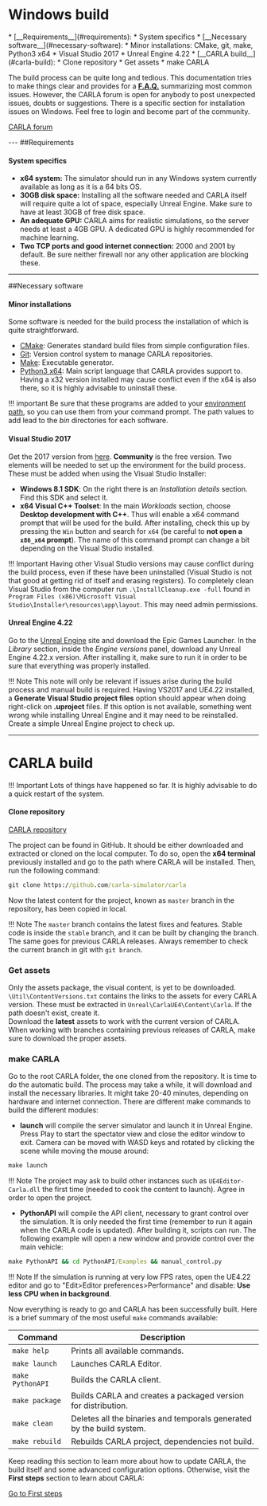 <h1>Windows build</h1>
  * [__Requirements__](#requirements):  
	* System specifics
  * [__Necessary software__](#necessary-software):  
	* Minor installations: CMake, git, make, Python3 x64  
	* Visual Studio 2017
	* Unreal Engine 4.22 
  * [__CARLA build__](#carla-build): 
	* Clone repository  
	* Get assets  
	* make CARLA

The build process can be quite long and tedious. This documentation tries to make things clear and provides for a **[F.A.Q.](../faq)** summarizing most common issues. However, the CARLA forum is open for anybody to post unexpected issues, doubts or suggestions. There is a specific section for installation issues on Windows. Feel free to login and become part of the community. 

<div class="build-buttons">
<!-- Latest release button -->
<p>
<a href="https://forum.carla.org/" target="_blank" class="btn btn-neutral" title="Go to the latest CARLA release">
CARLA forum</a>
</p>
</div>
---
##Requirements
<h4>System specifics</h4>

  * __x64 system:__ The simulator should run in any Windows system currently available as long as it is a 64 bits OS. 
  * __30GB disk space:__ Installing all the software needed and CARLA itself will require quite a lot of space, especially Unreal Engine. Make sure to have at least 30GB of free disk space.  
  * __An adequate GPU:__ CARLA aims for realistic simulations, so the server needs at least a 4GB GPU. A dedicated GPU is highly recommended for machine learning. 
  * __Two TCP ports and good internet connection:__ 2000 and 2001 by default. Be sure neither firewall nor any other application are blocking these. 
---
##Necessary software
<h4>Minor installations</h4>
Some software is needed for the build process the installation of which is quite straightforward.  

* [CMake](https://cmake.org/download/): Generates standard build files from simple configuration files.
* [Git](https://git-scm.com/downloads): Version control system to manage CARLA repositories. 
* [Make](http://gnuwin32.sourceforge.net/packages/make.htm): Executable generator. 
* [Python3 x64](https://www.python.org/downloads/): Main script language that CARLA provides support to. Having a x32 version installed may cause conflict even if the x64 is also there, so it is highly advisable to uninstall these.  

!!! important
    Be sure that these programs are added to your [environment path](https://www.java.com/en/download/help/path.xml), so you can use them from your command prompt. The path values to add lead to the _bin_ directories for each software. 


<h4>Visual Studio 2017</h4>

Get the 2017 version from [here](https://developerinsider.co/download-visual-studio-2017-web-installer-iso-community-professional-enterprise/). **Community** is the free version. Two elements will be needed to set up the environment for the build process. These must be added when using the Visual Studio Installer:  

* **Windows 8.1 SDK**: On the right there is an _Installation details_ section. Find this SDK and select it. 
* **x64 Visual C++ Toolset**: In the main _Workloads_ section, choose **Desktop development with C++**. Thus will enable a x64 command prompt that will be used for the build. After installing, check this up by pressing the `Win` button and search for `x64` (be careful to **not open a `x86_x64` prompt**). The name of this command prompt can change a bit depending on the Visual Studio installed.  

!!! Important
    Having other Visual Studio versions may cause conflict during the build process, even if these have been uninstalled (Visual Studio is not that good at getting rid of itself and erasing registers). To completely clean Visual Studio from the computer run `.\InstallCleanup.exe -full` found in `Program Files (x86)\Microsoft Visual Studio\Installer\resources\app\layout`. This may need admin permissions.   


<h4>Unreal Engine 4.22</h4> 

Go to the [Unreal Engine](https://www.unrealengine.com/download) site and download the Epic Games Launcher. In the _Library_ section, inside the _Engine versions_ panel, download any Unreal Engine 4.22.x version. After installing it, make sure to run it in order to be sure that everything was properly installed.   

!!! Note
    This note will only be relevant if issues arise during the build process and manual build is required. Having VS2017 and UE4.22 installed, a **Generate Visual Studio project files** option should appear when doing right-click on **.uproject** files. If this option is not available, something went wrong while installing Unreal Engine and it may need to be reinstalled. Create a simple Unreal Engine project to check up.  

---
# CARLA build

!!! Important
    Lots of things have happened so far. It is highly advisable to do a quick restart of the system.  

<h4>Clone repository</h4>

<div class="build-buttons">
<!-- Latest release button -->
<p>
<a href="https://github.com/carla-simulator/carla" target="_blank" class="btn btn-neutral" title="Go to the latest CARLA release">
<span class="icon icon-github"></span> CARLA repository</a>
</p>
</div>

The project can be found in GitHub. It should be either downloaded and extracted or cloned on the local computer. To do so, open the **x64 terminal** previously installed and go to the path where CARLA will be installed. Then, run the following command: 

```cmd
git clone https://github.com/carla-simulator/carla
```

Now the latest content for the project, known as `master` branch in the repository, has been copied in local. 

!!! Note
    The `master` branch contains the latest fixes and features. Stable code is inside the `stable` branch, and it can be built by changing the branch. The same goes for previous CARLA releases. Always remember to check the current branch in git with `git branch`. 

<h3>Get assets</h3>

Only the assets package, the visual content, is yet to be downloaded. `\Util\ContentVersions.txt` contains the links to the assets for every CARLA version. These must be extracted in `Unreal\CarlaUE4\Content\Carla`. If the path doesn't exist, create it.  
Download the **latest** assets to work with the current version of CARLA. When working with branches containing previous releases of CARLA, make sure to download the proper assets.

<h3>make CARLA</h3>

Go to the root CARLA folder, the one cloned from the repository. It is time to do the automatic build. The process may take a while, it will download and install the necessary libraries. It might take 20-40 minutes, depending on hardware and internet connection. There are different make commands to build the different modules:   

* **launch** will compile the server simulator and launch it in Unreal Engine. Press Play to start the spectator view and close the editor window to exit. Camera can be moved with WASD keys and rotated by clicking the scene while moving the mouse around: 
```cmd
make launch
```

!!! Note
    The project may ask to build other instances such as `UE4Editor-Carla.dll` the first time (needed to cook the content to launch). Agree in order to open the project. 

* **PythonAPI** will compile the API client, necessary to grant control over the simulation. It is only needed the first time (remember to run it again when the CARLA code is updated). After building it, scripts can run. The following example will open a new window and provide control over the main vehicle:   
```cmd
make PythonAPI && cd PythonAPI/Examples && manual_control.py
```

!!! Note
    If the simulation is running at very low FPS rates, open the UE4.22 editor and go to "Edit>Editor preferences>Performance" and disable: **Use less CPU when in background**. 

Now everything is ready to go and CARLA has been successfully built. Here is a brief summary of the most useful `make` commands available:  

| Command | Description |
| --- | --- |
| `make help` | Prints all available commands. |
| `make launch` | Launches CARLA Editor. |
| `make PythonAPI` | Builds the CARLA client. |
| `make package` | Builds CARLA and creates a packaged version for distribution. |
| `make clean` | Deletes all the binaries and temporals generated by the build system. |
| `make rebuild` | Rebuilds CARLA project, dependencies not build. |

Keep reading this section to learn more about how to update CARLA, the build itself and some advanced configuration options.
Otherwise, visit the __First steps__ section to learn about CARLA: 
<div class="build-buttons">
<!-- Latest release button -->
<p>
<a href="../python_api_tutorial" target="_blank" class="btn btn-neutral" title="Go to the latest CARLA release">
Go to First steps</a>
</p>
</div>



